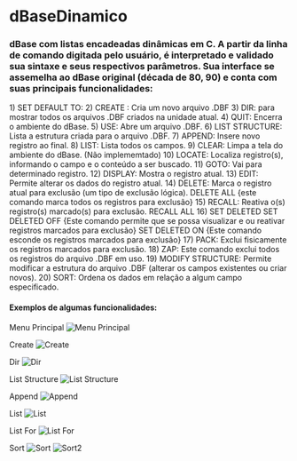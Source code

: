 # dBaseDinamico
<h3>dBase com listas encadeadas dinâmicas em C. A partir da linha de comando digitada pelo usuário, é interpretado e validado sua sintaxe e seus respectivos parâmetros. Sua interface se assemelha ao dBase original (década de 80, 90) e conta com suas principais funcionalidades: </h3>
1) SET DEFAULT TO:
2) CREATE : Cria um novo arquivo .DBF
3) DIR: para mostrar todos os arquivos .DBF criados na unidade atual.
4) QUIT: Encerra o ambiente do dBase.
5) USE: Abre um arquivo .DBF.
6) LIST STRUCTURE: Lista a estrutura criada para o arquivo .DBF.
7) APPEND: Insere novo registro ao final.
8) LIST: Lista todos os campos.
9) CLEAR: Limpa a tela do ambiente do dBase. (Não implememtado)
10) LOCATE: Localiza registro(s), informando o campo e o conteúdo a ser buscado.
11) GOTO: Vai para determinado registro.
12) DISPLAY: Mostra o registro atual.
13) EDIT: Permite alterar os dados do registro atual.
14) DELETE: Marca o registro atual para exclusão (um tipo de exclusão lógica).
    DELETE ALL {este comando marca todos os registros para exclusão} 
15) RECALL: Reativa o(s) registro(s) marcado(s) para exclusão.
    RECALL ALL
16) SET DELETED
    SET DELETED OFF {Este comando permite que se possa visualizar e ou reativar registros marcados para exclusão}
    SET DELETED ON {Este comando esconde os registros marcados para exclusão}
17) PACK: Exclui fisicamente os registros marcados para exclusão.
18) ZAP: Este comando exclui todos os registros do arquivo .DBF em uso.
19) MODIFY STRUCTURE: Permite modificar a estrutura do arquivo .DBF (alterar os campos existentes ou criar novos).
20) SORT: Ordena os dados em relação a algum campo especificado.

<h4>Exemplos de algumas funcionalidades:</h4>

Menu Principal
![Menu Principal](imagens/menuPrincipal.png)

Create
![Create](imagens/create.png)

Dir
![Dir](imagens/dir.png)

List Structure
![List Structure](imagens/listStructure.png)

Append
![Append](imagens/append.png)

List
![List](imagens/list.png)

List For
![List For](imagens/listfor.png)

Sort
![Sort](imagens/sort.png)
![Sort2](imagens/sort2.png)

